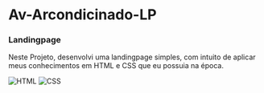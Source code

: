 <h1> Av-Arcondicinado-LP </h1>

<h3>Landingpage</h3>
<p>Neste Projeto, desenvolvi uma landingpage simples, com intuito de aplicar meus conhecimentos em HTML e CSS que eu possuia na época.</p>
<div style='inline-block'>
<img alt="HTML" src="https://img.shields.io/badge/HTML-239120?style=for-the-badge&logo=html5&logoColor=white">
<img alt="CSS" src="https://img.shields.io/badge/CSS-239120?&style=for-the-badge&logo=css3&logoColor=white">
</div>

